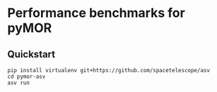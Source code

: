 Performance benchmarks for pyMOR
================================

Quickstart
----------
```
pip install virtualenv git+https://github.com/spacetelescope/asv
cd pymor-asv
asv run
```

